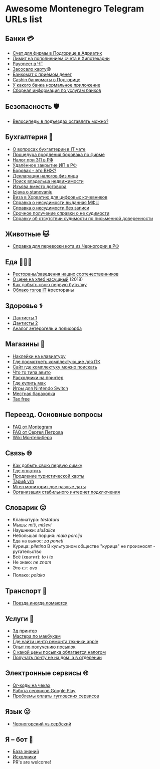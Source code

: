 # Awesome Montenegro Telegram URLs list

## Банки 💳

* [Счет для фирмы в Подгорице в Адриатик](https://t.me/montenegro_porez/13052)
* [Лимит на пополнением счета в Хипотекарни](https://t.me/montenegro_porez/12842)
* [Payoneer в ЧГ](https://t.me/montenegro_porez/11890)
* [Засосало карту](https://t.me/montenergo_it/49366)😧
* [Банкомат с приёмом денег](https://t.me/montenegro_porez/10049)
* [Cashin банкоматы в Подгорице](https://t.me/montenergo_it/31136)
* [У какого банка нормальное приложение](https://t.me/montenergo_it/32401)
* [Сборная информация по услугам банков](https://t.me/montenergo_it/31134)

## Безопасность 🛡

* [Велосипеды в подъездах оставлять можно?](https://t.me/chatcg/64047)

## Бухгалтерия 📜

* [О вопросах бухгалтерии в IT чате](https://t.me/montenergo_it/53074)
* [Процедура продления боровака по фирме](https://t.me/montenegro_porez/13114)
* [Налог при ЗП в РФ](https://t.me/montenegro_porez/12306)
* [Удалённое закрытие ИП в РФ](https://t.me/montenegro_porez/11982)
* [Боровак - это ВНЖ? ](https://t.me/montenegro_porez/11895)
* [Декларация налогов физ лица](https://t.me/montenegro_porez/11007)
* [Поиск владельца недвижимости](https://t.me/chatcg/68278)
* [Изъява вместо договора](https://t.me/montenegro_porez/6951)
* [Izjava o stanovanju](https://t.me/poputn/31755)
* [Виза в Хорватию для цифровых кочевников](https://t.me/montenegro_porez/8611)
* [Справка о несудимости выданная МФЦ](https://t.me/montenegro_porez/8651)
* [Справка о несудимости без записи](https://t.me/chatcg/69815)
* [Срочное получение справки о не судимости](https://t.me/chatcg/64669)
* [Справку об отсутствии судимости по письменной доверенности](https://t.me/chatcg/61519)

## Животные 🐱

* [Справка для перевозки кота из Черногории в РФ](https://t.me/chatcg/65204)

## Еда 🥩🍖🥓

* [Рестораны/заведения наших соотечественников](https://t.me/montenergo_it/23887)
* [О цене на хлеб насущный](https://t.me/montenegro_me/101) (2018)
* [Как добыть свою первую бутылку](https://t.me/montenergo_it/38033)
* [Облако тэгов IT](https://t.me/montenergo_it/23741) #рестораны

## Здоровье ⚕

* [Дантисты 1](https://t.me/montenergo_it/32340)
* [Дантисты 2](https://t.me/chatcg/61360)
* [Аналог энтерогель и полисорба](https://t.me/chatcg/73144)

## Магазины 🛒

* [Наклейки на клавиатуру](https://t.me/montenergo_it/52335)
* [Где посмотреть комплектующие для ПК](https://t.me/montenergo_it/51999)
* [Сайт где комплектуху можно поискать](https://t.me/montenergo_it/48930)
* [Что то типа авито](https://t.me/montenergo_it/53387)
* [Расходники на принтер](https://t.me/montenergo_it/40107)
* [Где купить мак](https://t.me/montenergo_it/51849)
* [Игры для Nintendo Switch](https://t.me/montenergo_it/42171)
* [Местная барахолка](https://t.me/montenergo_it/32392)
* [Tax free](https://t.me/montenergo_it/23700)

## Переезд. Основные вопросы

* [FAQ от Montegram](https://t.me/montegram/4336)
* [FAQ от Cергея Петрова](https://t.me/montenergo_it/25043)
* [Wiki Монтелиберо](https://monte.wiki/ru/%D0%9F%D0%B5%D1%80%D0%B5%D0%B5%D0%B7%D0%B4)

## Связь 🌐

* [Как добыть свою первую симку](https://t.me/montenergo_it/53249)
* [Где оплатить](https://t.me/chatcg/62823)
* [Продление туристической карты](https://t.me/montenergo_it/34289)
* [Тариф vrh](https://t.me/montenergo_it/33815)
* [Мтел мониторит две разные даты](https://t.me/montenegro_porez/10770)
* [Организация стабильного интернет подключения](https://t.me/montenergo_it/35100)

## Словарик 😛

* Клавиатура:  <span class="tg-spoiler">*tastatura*</span>
* Мышь:  <span class="tg-spoiler">*miš*, *miševi*</span>
* Наушники:  <span class="tg-spoiler">*slušalice*</span>
* Небольшая порция:   <span class="tg-spoiler">*mala porcija*</span>
* Еда на вынос:  <span class="tg-spoiler">*za poneti*</span>
* Курица:  <span class="tg-spoiler">*piletina*
  В культурном обществе "курица" не произносят - ругательство</span>
* Всё (хватит):  <span class="tg-spoiler">*to i to*  </span>
* Не знаю:  <span class="tg-spoiler">*ne znam*</span>
* Это 👉:  <span class="tg-spoiler">*ovo*</span>
* Полако:  <span class="tg-spoiler">*polako*</span>

## Транспорт 🚆

* [Поезда иногда ломаются](https://t.me/VillaEdelweissMontenegro/4662)

## Услуги 🏤

* [3д принтер](https://t.me/montenergo_it/52589)
* [Мастера по макбукам](https://t.me/montenergo_it/40122)
* [Где найти центр ремонта техники apple](https://t.me/montenergo_it/35578)
* [Опыт по получению посылок](https://t.me/chatcg/67788)
* [С какой цены посылка облагается налогом](https://t.me/chatcg/63320)
* [Получать почту не на дом, а в отделении](https://t.me/chatcg/61836)

## Электронные сервисы 🌐

* [Qr-коды на чеках](https://t.me/montenergo_it/38517)
* [Работа сервисов Google Play](https://t.me/montenergo_it/52065)
* [Проблемы оплаты гугловских сервисов](https://t.me/montenergo_it/53402)

## Язык 😛

* [Черногорский vs сербский](https://t.me/montenegro_porez/10949)

## Я – бот 🤖
* [База знаний](https://github.com/someawe/awesome-urls-me/)
* [Исходники](https://github.com/b3b/znamotobot)
* PR's are welcome!

